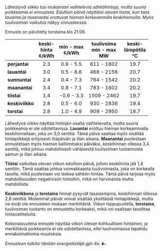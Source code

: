 *Lähestyvä viikko tuo mukanaan vaihtelevia sähköhintoja, mutta suuria poikkeamia ei ennusteta. Edullisin päivä näyttäisi olevan tiistai, kun taas lauantai ja maanantai erottuvat hieman korkeammilla keskihinnoilla. Myös tuulivoiman vaikutus näkyy ennusteessa.*

Ennuste on päivitetty torstaina klo 21:06.

|            | keski-<br>hinta<br>¢/kWh | min - max<br>¢/kWh | tuulivoima<br>min - max<br>MW | keski-<br>lämpötila<br>°C |
|:-----------|:----------------:|:----------------:|:-------------:|:-------------:|
| **perjantai**  |      2.3       |      0.9 - 5.5   |    611 - 1802    |      19.7      |
| **lauantai**   |      3.0       |      0.5 - 8.6   |    468 - 2156    |      20.7      |
| **sunnuntai**  |      2.4       |      0.4 - 7.3   |    764 - 1542    |      20.2      |
| **maanantai**  |      3.4       |      0.8 - 7.1   |    783 - 1602    |      20.2      |
| **tiistai**    |      1.4       |     -0.6 - 3.3   |   1509 - 2462    |      19.7      |
| **keskiviikko**|      2.8       |      0.5 - 6.0   |    930 - 2836    |      19.4      |
| **torstai**    |      2.8       |      1.0 - 4.9   |    909 - 2950    |      18.7      |

Lähestyvä viikko näyttää hintojen osalta vaihtelevalta, mutta suuria poikkeamia ei ole odotettavissa. **Lauantai** erottuu hieman korkeammalla keskihinnallaan, joka on 3,0 senttiä. Tämä päivä saattaa myös sisältää hintapiikkejä erityisesti iltapäivän ja illan aikana. **Maanantai** puolestaan ennustetaan myös hieman kalliimmaksi päiväksi, keskihinnan ollessa 3,4 senttiä, mikä johtuu mahdollisesti vähäisestä tuulivoiman tuotannosta aamun ja illan aikana.

**Tiistai** vaikuttaa olevan viikon edullisin päivä, jolloin keskihinta jää 1,4 senttiin. Tämä saattaa johtua voimakkaasta tuulivoimasta, joka on korkealla tasolla, mikä puolestaan voi laskea sähkön hintaa. Tämä päivä tarjoaa myös mahdollisuuden negatiivisiin hintoihin, mikä on harvinaista mutta mahdollista.

**Keskiviikkona** ja **torstaina** hinnat pysyvät tasaisempina, keskihinnan ollessa 2,8 senttiä. Molemmat päivät voivat sisältää yksittäisiä hintapiikkejä, mutta ne eivät ole ennusteen mukaan merkittäviä. Viikon loppupuolella, **torstaina**, tuulivoiman tuotanto on ennustettu korkeaksi, mikä voi osaltaan tasoittaa hintavaihteluita.

Kokonaisuutena ennuste näyttää viikon olevan kohtuullisen hintainen, ja merkittäviä poikkeamia ei ole odotettavissa, ellei tuulivoimassa tapahdu ennakoimattomia muutoksia.

*Ennusteen tulkitsi tänään energiatietäjä gpt-4o.* 🌬️

